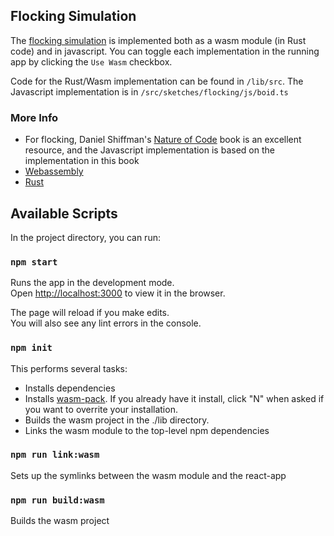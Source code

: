 ## Flocking Simulation

The [flocking simulation](https://www.red3d.com/cwr/boids/) is implemented both as a wasm module (in Rust code) and in javascript. You can toggle each implementation in the running app by clicking the `Use Wasm` checkbox.

Code for the Rust/Wasm implementation can be found in `/lib/src`.
The Javascript implementation is in `/src/sketches/flocking/js/boid.ts`

### More Info
- For flocking, Daniel Shiffman's [Nature of Code](https://natureofcode.com/book/chapter-6-autonomous-agents/) book is an excellent resource, and the Javascript implementation is based on the implementation in this book
- [Webassembly](https://webassembly.org/)
- [Rust](https://www.rust-lang.org/)


## Available Scripts

In the project directory, you can run:

### `npm start`

Runs the app in the development mode.<br>
Open [http://localhost:3000](http://localhost:3000) to view it in the browser.

The page will reload if you make edits.<br>
You will also see any lint errors in the console.

### `npm init`

This performs several tasks:
- Installs dependencies
- Installs [wasm-pack](https://rustwasm.github.io/wasm-pack/). If you already have it install, click "N" when asked if you want to overrite your installation.
- Builds the wasm project in the ./lib directory.
- Links the wasm module to the top-level npm dependencies

### `npm run link:wasm`

Sets up the symlinks between the wasm module and the react-app

### `npm run build:wasm`

Builds the wasm project

